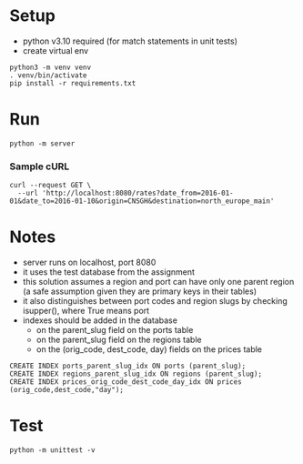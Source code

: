 # Setup
* python v3.10 required (for match statements in unit tests)
* create virtual env
```commandline
python3 -m venv venv
. venv/bin/activate
pip install -r requirements.txt
```

# Run
```commandline
python -m server
```

### Sample cURL
```commandline
curl --request GET \
  --url 'http://localhost:8080/rates?date_from=2016-01-01&date_to=2016-01-10&origin=CNSGH&destination=north_europe_main'
```

# Notes
* server runs on localhost, port 8080
* it uses the test database from the assignment
* this solution assumes a region and port can have only one parent region
  (a safe assumption given they are primary keys in their tables)
* it also distinguishes between port codes and region slugs by checking isupper(), where True means port
* indexes should be added in the database
  * on the parent_slug field on the ports table
  * on the parent_slug field on the regions table
  * on the (orig_code, dest_code, day) fields on the prices table
```
CREATE INDEX ports_parent_slug_idx ON ports (parent_slug);
CREATE INDEX regions_parent_slug_idx ON regions (parent_slug);
CREATE INDEX prices_orig_code_dest_code_day_idx ON prices (orig_code,dest_code,"day");
```

# Test
```commandline
python -m unittest -v
```
